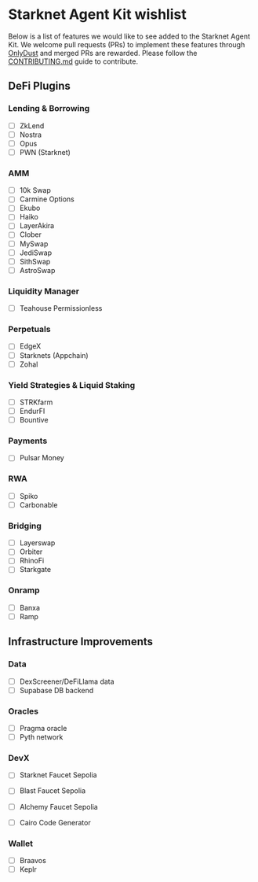 # Starknet Agent Kit wishlist

Below is a list of features we would like to see added to the Starknet Agent Kit. We welcome pull requests (PRs) to implement these features through [OnlyDust](https://app.onlydust.com/projects/snak/overview) and merged PRs are rewarded. Please follow the [CONTRIBUTING.md](https://github.com/kasarlabs/snak/blob/main/CONTRIBUTING.md) guide to contribute.

## DeFi Plugins

### Lending & Borrowing

- [ ] ZkLend
- [ ] Nostra
- [ ] Opus
- [ ] PWN (Starknet)

### AMM

- [ ] 10k Swap
- [ ] Carmine Options
- [ ] Ekubo
- [ ] Haiko
- [ ] LayerAkira
- [ ] Clober
- [ ] MySwap
- [ ] JediSwap
- [ ] SithSwap
- [ ] AstroSwap

### Liquidity Manager

- [ ] Teahouse Permissionless

### Perpetuals

- [ ] EdgeX
- [ ] Starknets (Appchain)
- [ ] Zohal

### Yield Strategies & Liquid Staking

- [ ] STRKfarm
- [ ] EndurFI
- [ ] Bountive

### Payments

- [ ] Pulsar Money

### RWA

- [ ] Spiko
- [ ] Carbonable

### Bridging

- [ ] Layerswap
- [ ] Orbiter
- [ ] RhinoFi
- [ ] Starkgate

### Onramp

- [ ] Banxa
- [ ] Ramp

## Infrastructure Improvements

### Data

- [ ] DexScreener/DeFiLlama data
- [ ] Supabase DB backend

### Oracles

- [ ] Pragma oracle
- [ ] Pyth network

### DevX

-[ ] Starknet Faucet Sepolia

- [ ] Blast Faucet Sepolia
- [ ] Alchemy Faucet Sepolia
- [ ] Cairo Code Generator

### Wallet

- [ ] Braavos
- [ ] Keplr
